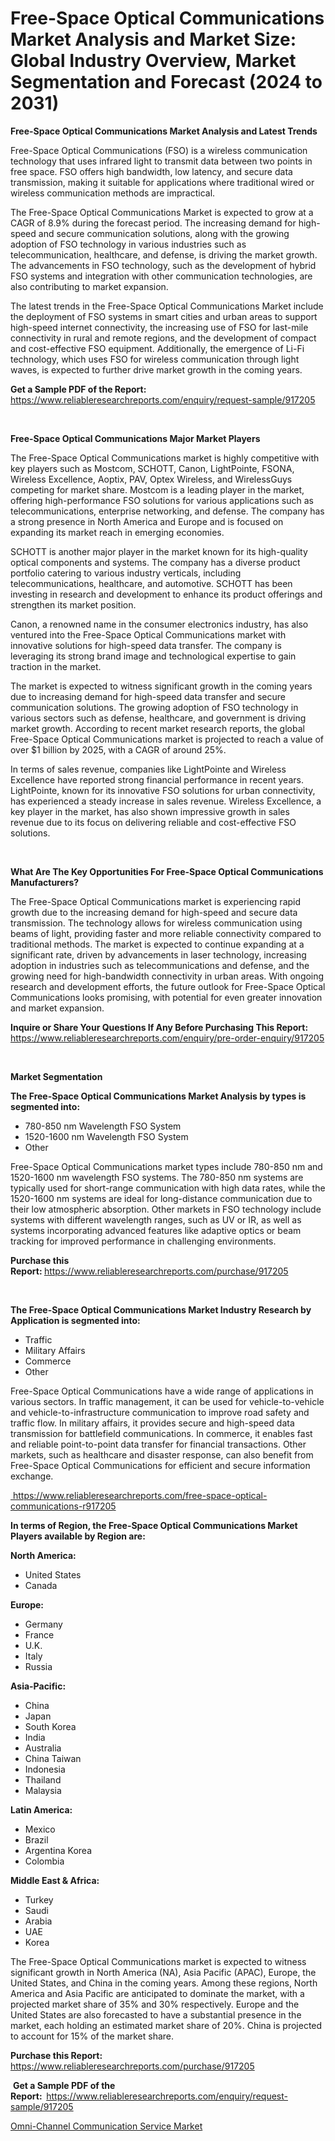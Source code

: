<p><h1>Free-Space Optical Communications Market Analysis and Market Size: Global Industry Overview, Market Segmentation and Forecast (2024 to 2031)</h1></p><p><strong>Free-Space Optical Communications Market Analysis and Latest Trends</strong></p>
<p><p>Free-Space Optical Communications (FSO) is a wireless communication technology that uses infrared light to transmit data between two points in free space. FSO offers high bandwidth, low latency, and secure data transmission, making it suitable for applications where traditional wired or wireless communication methods are impractical.</p><p>The Free-Space Optical Communications Market is expected to grow at a CAGR of 8.9% during the forecast period. The increasing demand for high-speed and secure communication solutions, along with the growing adoption of FSO technology in various industries such as telecommunication, healthcare, and defense, is driving the market growth. The advancements in FSO technology, such as the development of hybrid FSO systems and integration with other communication technologies, are also contributing to market expansion.</p><p>The latest trends in the Free-Space Optical Communications Market include the deployment of FSO systems in smart cities and urban areas to support high-speed internet connectivity, the increasing use of FSO for last-mile connectivity in rural and remote regions, and the development of compact and cost-effective FSO equipment. Additionally, the emergence of Li-Fi technology, which uses FSO for wireless communication through light waves, is expected to further drive market growth in the coming years.</p></p>
<p><strong>Get a Sample PDF of the Report:&nbsp;</strong> <a href="https://www.reliableresearchreports.com/enquiry/request-sample/917205">https://www.reliableresearchreports.com/enquiry/request-sample/917205</a></p>
<p>&nbsp;</p>
<p><strong>Free-Space Optical Communications Major Market Players</strong></p>
<p><p>The Free-Space Optical Communications market is highly competitive with key players such as Mostcom, SCHOTT, Canon, LightPointe, FSONA, Wireless Excellence, Aoptix, PAV, Optex Wireless, and WirelessGuys competing for market share. Mostcom is a leading player in the market, offering high-performance FSO solutions for various applications such as telecommunications, enterprise networking, and defense. The company has a strong presence in North America and Europe and is focused on expanding its market reach in emerging economies.</p><p>SCHOTT is another major player in the market known for its high-quality optical components and systems. The company has a diverse product portfolio catering to various industry verticals, including telecommunications, healthcare, and automotive. SCHOTT has been investing in research and development to enhance its product offerings and strengthen its market position.</p><p>Canon, a renowned name in the consumer electronics industry, has also ventured into the Free-Space Optical Communications market with innovative solutions for high-speed data transfer. The company is leveraging its strong brand image and technological expertise to gain traction in the market.</p><p>The market is expected to witness significant growth in the coming years due to increasing demand for high-speed data transfer and secure communication solutions. The growing adoption of FSO technology in various sectors such as defense, healthcare, and government is driving market growth. According to recent market research reports, the global Free-Space Optical Communications market is projected to reach a value of over $1 billion by 2025, with a CAGR of around 25%.</p><p>In terms of sales revenue, companies like LightPointe and Wireless Excellence have reported strong financial performance in recent years. LightPointe, known for its innovative FSO solutions for urban connectivity, has experienced a steady increase in sales revenue. Wireless Excellence, a key player in the market, has also shown impressive growth in sales revenue due to its focus on delivering reliable and cost-effective FSO solutions.</p></p>
<p>&nbsp;</p>
<p><strong>What Are The Key Opportunities For Free-Space Optical Communications Manufacturers?</strong></p>
<p><p>The Free-Space Optical Communications market is experiencing rapid growth due to the increasing demand for high-speed and secure data transmission. The technology allows for wireless communication using beams of light, providing faster and more reliable connectivity compared to traditional methods. The market is expected to continue expanding at a significant rate, driven by advancements in laser technology, increasing adoption in industries such as telecommunications and defense, and the growing need for high-bandwidth connectivity in urban areas. With ongoing research and development efforts, the future outlook for Free-Space Optical Communications looks promising, with potential for even greater innovation and market expansion.</p></p>
<p><strong>Inquire or Share Your Questions If Any Before Purchasing This Report:</strong> <a href="https://www.reliableresearchreports.com/enquiry/pre-order-enquiry/917205">https://www.reliableresearchreports.com/enquiry/pre-order-enquiry/917205</a></p>
<p>&nbsp;</p>
<p><strong>Market Segmentation</strong></p>
<p><strong>The Free-Space Optical Communications Market Analysis by types is segmented into:</strong></p>
<p><ul><li>780-850 nm Wavelength FSO System</li><li>1520-1600 nm Wavelength FSO System</li><li>Other</li></ul></p>
<p><p>Free-Space Optical Communications market types include 780-850 nm and 1520-1600 nm wavelength FSO systems. The 780-850 nm systems are typically used for short-range communication with high data rates, while the 1520-1600 nm systems are ideal for long-distance communication due to their low atmospheric absorption. Other markets in FSO technology include systems with different wavelength ranges, such as UV or IR, as well as systems incorporating advanced features like adaptive optics or beam tracking for improved performance in challenging environments.</p></p>
<p><strong>Purchase this Report:&nbsp;</strong><a href="https://www.reliableresearchreports.com/purchase/917205">https://www.reliableresearchreports.com/purchase/917205</a></p>
<p>&nbsp;</p>
<p><strong>The Free-Space Optical Communications Market Industry Research by Application is segmented into:</strong></p>
<p><ul><li>Traffic</li><li>Military Affairs</li><li>Commerce</li><li>Other</li></ul></p>
<p><p>Free-Space Optical Communications have a wide range of applications in various sectors. In traffic management, it can be used for vehicle-to-vehicle and vehicle-to-infrastructure communication to improve road safety and traffic flow. In military affairs, it provides secure and high-speed data transmission for battlefield communications. In commerce, it enables fast and reliable point-to-point data transfer for financial transactions. Other markets, such as healthcare and disaster response, can also benefit from Free-Space Optical Communications for efficient and secure information exchange.</p></p>
<p><a href="https://www.reliableresearchreports.com/free-space-optical-communications-r917205">&nbsp;https://www.reliableresearchreports.com/free-space-optical-communications-r917205</a></p>
<p><strong>In terms of Region, the Free-Space Optical Communications Market Players available by Region are:</strong></p>
<p>
    <p> <strong> North America: </strong>
        <ul>
            <li>United States</li>
            <li>Canada</li>
        </ul>
        </p> 
    <p> <strong> Europe: </strong>
        <ul>
            <li>Germany</li>
            <li>France</li>
            <li>U.K.</li>
            <li>Italy</li>
            <li>Russia</li>
        </ul>
        </p> 
    <p> <strong> Asia-Pacific: </strong>
        <ul>
            <li>China</li>
            <li>Japan</li>
            <li>South Korea</li>
            <li>India</li>
            <li>Australia</li>
            <li>China Taiwan</li>
            <li>Indonesia</li>
            <li>Thailand</li>
            <li>Malaysia</li>
        </ul>
        </p> 
    <p> <strong> Latin America: </strong>
        <ul>
            <li>Mexico</li>
            <li>Brazil</li>
            <li>Argentina Korea</li>
            <li>Colombia</li>
        </ul>
        </p> 
    <p> <strong> Middle East & Africa: </strong>
        <ul>
            <li>Turkey</li>
            <li>Saudi</li>
            <li>Arabia</li>
            <li>UAE</li>
            <li>Korea</li>
        </ul>
    </p>
    </p>
<p><p>The Free-Space Optical Communications market is expected to witness significant growth in North America (NA), Asia Pacific (APAC), Europe, the United States, and China in the coming years. Among these regions, North America and Asia Pacific are anticipated to dominate the market, with a projected market share of 35% and 30% respectively. Europe and the United States are also forecasted to have a substantial presence in the market, each holding an estimated market share of 20%. China is projected to account for 15% of the market share.</p></p>
<p><strong>Purchase this Report: </strong><a href="https://www.reliableresearchreports.com/purchase/917205">https://www.reliableresearchreports.com/purchase/917205</a></p>
<p>&nbsp;<strong>Get a Sample PDF of the Report:&nbsp;&nbsp;</strong><a href="https://www.reliableresearchreports.com/enquiry/request-sample/917205">https://www.reliableresearchreports.com/enquiry/request-sample/917205</a></p>
<p><strong></strong></p>
<p><p><a href="https://github.com/NorbertYates/Market-Research-Report-List-4/blob/main/omni-channel-communication-service-market.md">Omni-Channel Communication Service Market</a></p></p>